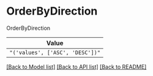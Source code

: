 # OrderByDirection

OrderByDirection

| **Value** |
| --------- |
| `"('values', ['ASC', 'DESC'])"` |


[[Back to Model list]](../../../README.md#models-v2-link) [[Back to API list]](../../README.md#documentation-for-api-endpoints) [[Back to README]](../../README.md)
